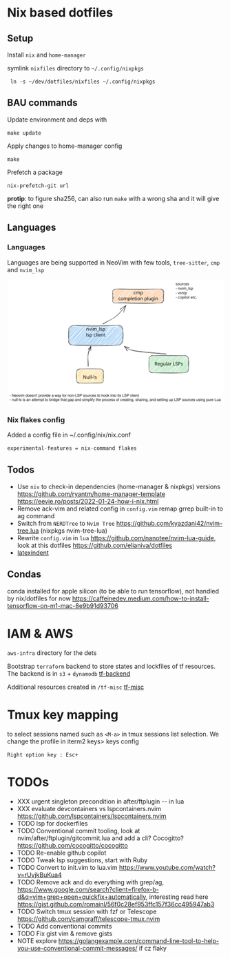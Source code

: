 # Nix based dotfiles

## Setup

Install `nix` and `home-manager`

symlink `nixfiles` directory to `~/.config/nixpkgs`

```
 ln -s ~/dev/dotfiles/nixfiles ~/.config/nixpkgs
```

## BAU commands

Update environment and deps with

```shell
make update
```

Apply changes to home-manager config

```shell
make
```

Prefetch a package

```shell
nix-prefetch-git url
```

**protip**: to figure sha256, can also run `make` with a wrong sha and it will give the right one

## Languages

### Languages

Languages are being supported in NeoVim with few tools, `tree-sitter`, `cmp` and `nvim_lsp`



![diag1](./docs/images/Untitled-2022-09-25-1426.svg)



### Nix flakes config

Added a config file in ~/.config/nix/nix.conf

```nix
experimental-features = nix-command flakes
```

## Todos

- Use `niv` to check-in dependencies (home-manager & nixpkgs) versions
  https://github.com/ryantm/home-manager-template
  https://eevie.ro/posts/2022-01-24-how-i-nix.html
- Remove ack-vim and related config in `config.vim` remap grrep built-in to ag command
- Switch from `NERDTree` to `Nvim Tree` https://github.com/kyazdani42/nvim-tree.lua (nixpkgs nvim-tree-lua)
- Rewrite `config.vim` in `lua` https://github.com/nanotee/nvim-lua-guide, look at this dotfiles https://github.com/elianiva/dotfiles
- [latexindent](https://tex.stackexchange.com/questions/390433/how-can-i-install-latexindent-on-macos)

## Condas

conda installed for apple silicon (to be able to run tensorflow), not handled
by nix/dotfiles for now
https://caffeinedev.medium.com/how-to-install-tensorflow-on-m1-mac-8e9b91d93706

# IAM & AWS

`aws-infra` directory for the dets

Bootstrap `terraform` backend to store states and lockfiles of tf resources.
The backend is in `s3` + `dynamodb`
[tf-backend](aws-infra/tf-backend/tfdocs.md)

Additional resources created in `/tf-misc`
[tf-misc](aws-infra/tf-misc/tfdocs.md)

# Tmux key mapping

to select sessions named such as `<M-a>` in tmux sessions list selection.
We change the profile in iterm2 keys> keys config

```
Right option key : Esc+
```

# TODOs

- XXX urgent singleton precondition in after/ftplugin -- in lua
- XXX evaluate devcontainers vs lspcontainers.nvim https://github.com/lspcontainers/lspcontainers.nvim
- TODO lsp for dockerfiles
- TODO Conventional commit tooling, look at nvim/after/ftplugin/gitcommit.lua and add a cli? Cocogitto? https://github.com/cocogitto/cocogitto
- TODO Re-enable github copilot
- TODO Tweak lsp suggestions, start with Ruby
- TODO Convert to init.vim to lua.vim https://www.youtube.com/watch?v=rUvjkBuKua4
- TODO Remove ack and do everything with grep/ag, https://www.google.com/search?client=firefox-b-d&q=vim+grep+open+quickfix+automatically, interesting read here https://gist.github.com/romainl/56f0c28ef953ffc157f36cc495947ab3
- TODO Switch tmux session with fzf or Telescope https://github.com/camgraff/telescope-tmux.nvim
- TODO Add conventional commits
- TODO Fix gist vim & remove gists
- NOTE explore https://golangexample.com/command-line-tool-to-help-you-use-conventional-commit-messages/ if cz flaky
